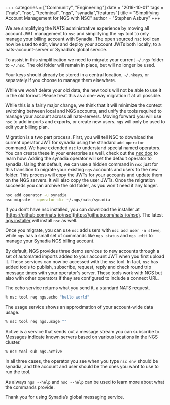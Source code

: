 +++
categories = ["Community", "Engineering"]
date = "2019-10-01"
tags = ["nats", "nsc", "technical", "ngs", "synadia","features"]
title = "Simplifying Account Management for NGS with NSC"
author = "Stephen Asbury"
+++

We are simplifying the NATS administrative experience by moving all account JWT management to `nsc` and simplifying the `ngs` tool to only manage your billing account with Synadia. The open sourced `nsc` tool can now be used to edit, view and deploy your account JWTs both locally, to a nats-account-server or Synadia’s global service.

To assist in this simplification we need to migrate your current `~/.ngs` folder to `~/.nsc`. The old folder will remain in place, but will no longer be used.

Your keys should already be stored in a central location, `~/.nkeys`, or separately if you choose to manage them elsewhere.

While we won’t delete your old data, the new tools will not be able to use it in the old format. Please treat this as a one-way migration if at all possible.

While this is a fairly major change, we think that it will minimize the context switching between local and NGS accounts, and unify the tools required to manage your account across all nats-servers. Moving forward you will use `nsc` to add imports and exports, or create new users. `ngs` will only be used to edit your billing plan.

Migration is a two part process. First, you will tell NSC to download the current operator JWT for synadia using the standard `add operator` command. We have extended `nsc` to understand special named operators. You can create these in your enterprise as well, check out the [nsc doc](https://nats-io.github.io/docs/nats_tools/nsc/) to learn how. Adding the synadia operator will set the default operator to synadia. Using that default, we can use a hidden command in `nsc` just for this transition to migrate your existing `ngs` accounts and users to the new folder. This process will copy the JWTs for your accounts and update them on the NGS servers. It will also copy the user JWTs. Once the migration succeeds you can archive the old folder, as you won't need it any longer.

```bash
nsc add operator -u synadia
nsc migrate --operator-dir ~/.ngs/nats/synadia
```

If you don’t have nsc installed, you can download the installer at [https://github.com/nats-io/nsc](https://github.com/nats-io/nsc). The latest [ngs installer](https://github.com/ConnectEverything/ngs-cli) will install `nsc` as well.

Once you migrate, you can use `nsc` add users with `nsc add user -n steve`, while `ngs` has a small set of commands like `ngs status` and `ngs edit` to manage your Synadia NGS billing account.

By default, NGS provides three demo services to new accounts through a set of automated imports added to your account JWT when you first upload it. These services can now be accessed with the `nsc` tool. In fact, `nsc` has added tools to publish, subscribe, request, reply and check round trip message times with your operator's server. These tools work with NGS but also with other operators if they are configured to include a connect URL.

The echo service returns what you send it, a standard NATS request.

```bash
% nsc tool req ngs.echo "hello world"
```

The usage service shows an approximation of your account-wide data usage.

```bash
% nsc tool req ngs.usage ""
```

Active is a service that sends out a message stream you can subscribe to. Messages indicate known servers based on various locations in the NGS cluster.

```bash
% nsc tool sub ngs.active
```

In all three cases, the operator you see when you type `nsc env` should be synadia, and the account and user should be the ones you want to use to run the tool.

As always `ngs --help` and `nsc --help` can be used to learn more about what the commands provide.

Thank you for using Synadia’s global messaging service.
